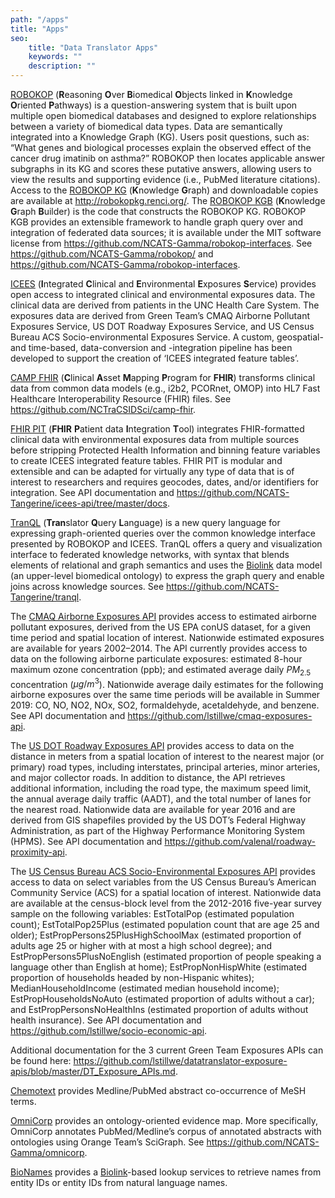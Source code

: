 ```yaml
---
path: "/apps"
title: "Apps"
seo:
    title: "Data Translator Apps"
    keywords: ""
    description: ""
---
```


[ROBOKOP](http://robokop.renci.org/) (**R**easoning **O**ver **B**iomedical **O**bjects linked in **K**nowledge **O**riented **P**athways) is a question-answering system that is built upon multiple open biomedical databases and designed to explore relationships between a variety of biomedical data types. Data are semantically integrated into a Knowledge Graph (KG). Users posit questions, such as: “What genes and biological processes explain the observed effect of the cancer drug imatinib on asthma?” ROBOKOP then locates applicable answer subgraphs in its KG and scores these putative answers, allowing users to view the results and supporting evidence (i.e., PubMed literature citations). Access to the [ROBOKOP KG](http://robokopkg.renci.org/) (**K**nowledge **G**raph) and downloadable copies are available at http://robokopkg.renci.org/. The [ROBOKOP KGB](https://github.com/NCATS-Gamma/robokop-interfaces) (**K**nowledge **G**raph **B**uilder) is the code that constructs the ROBOKOP KG. ROBOKOP KGB provides an extensible framework to handle graph query over and integration of federated data sources; it is available under the MIT software license from https://github.com/NCATS-Gamma/robokop-interfaces. See https://github.com/NCATS-Gamma/robokop/ and https://github.com/NCATS-Gamma/robokop-interfaces.

[ICEES](https://icees.renci.org/apidocs) (**I**ntegrated **C**linical and **E**nvironmental **E**xposures **S**ervice) provides open access to integrated clinical and environmental exposures data. The clinical data are derived from patients in the UNC Health Care System. The exposures data are derived from Green Team’s CMAQ Airborne Pollutant Exposures Service, US DOT Roadway Exposures Service, and US Census Bureau ACS Socio-environmental Exposures Service. A custom, geospatial- and time-based, data-conversion and -integration pipeline has been developed to support the creation of ‘ICEES integrated feature tables’.

[CAMP FHIR](https://github.com/empfff/CAMPFHIR) (**C**linical **A**sset **M**apping **P**rogram for **FHIR**) transforms clinical data from common data models (e.g., i2b2, PCORnet, OMOP) into HL7 Fast Healthcare Interoperability Resource (FHIR) files. See https://github.com/NCTraCSIDSci/camp-fhir.

[FHIR PIT](https://github.com/xu-hao/datatrans) (**FHIR** **P**atient data **I**ntegration **T**ool) integrates FHIR-formatted clinical data with environmental exposures data from multiple sources before stripping Protected Health Information and binning feature variables to create ICEES integrated feature tables. FHIR PIT is modular and extensible and can be adapted for virtually any type of data that is of interest to researchers and requires geocodes, dates, and/or identifiers for integration. See API documentation and https://github.com/NCATS-Tangerine/icees-api/tree/master/docs.
 
[TranQL](https://docs.google.com/presentation/d/1tdQbWofNJ8e_G-lTX030arRTioUJxohcBDaT2zGlh-M/edit?usp%3Dsharing&sa=D) (**Tran**slator **Q**uery **L**anguage) is a new query language for expressing graph-oriented queries over the common knowledge interface presented by ROBOKOP and ICEES. TranQL offers a query and visualization interface to federated knowledge networks, with syntax that blends elements of relational and graph semantics and uses the [Biolink](https://github.com/biolink/) data model (an upper-level biomedical ontology) to express the graph query and enable joins across knowledge sources. See https://github.com/NCATS-Tangerine/tranql.

The [CMAQ Airborne Exposures API](http://bdt-cmaq.renci.org:8080/cmaq_exposures_api/v1/ui/) provides access to estimated airborne pollutant exposures, derived from the US EPA conUS dataset, for a given time period and spatial location of interest. Nationwide estimated exposures are available for years 2002–2014. The API currently provides access to data on the following airborne particulate exposures: estimated 8-hour maximum ozone concentration (ppb); and estimated average daily $PM_{2.5}$ concentration ($\mu g/m^3$). Nationwide average daily estimates for the following airborne exposures over the same time periods will be available in Summer 2019: CO, NO, NO2, NOx, SO2, formaldehyde, acetaldehyde, and benzene. See API documentation and https://github.com/lstillwe/cmaq-exposures-api.

The [US DOT Roadway Exposures API](http://bdt-proximity.renci.org:8080/roadway_proximity_api/v1/ui/) provides access to data on the distance in meters from a spatial location of interest to the nearest major (or primary) road types, including interstates, principal arteries, minor arteries, and major collector roads. In addition to distance, the API retrieves additional information, including the road type, the maximum speed limit, the annual average daily traffic (AADT), and the total number of lanes for the nearest road. Nationwide data are available for year 2016 and are derived from GIS shapefiles provided by the US DOT’s Federal Highway Administration, as part of the Highway Performance Monitoring System (HPMS). See API documentation and https://github.com/valenal/roadway-proximity-api.

The [US Census Bureau ACS Socio-Environmental Exposures API](http://bdt-social.renci.org:8080/socio_environmental_exposures_api/v1/ui/) provides access to data on select variables from the US Census Bureau’s American Community Service (ACS) for a spatial location of interest. Nationwide data are available at the census-block level from the 2012-2016 five-year survey sample on the following variables: EstTotalPop (estimated population count); EstTotalPop25Plus (estimated population count that are age 25 and older); EstPropPersons25PlusHighSchoolMax (estimated proportion of adults age 25 or higher with at most a high school degree); and EstPropPersons5PlusNoEnglish (estimated proportion of people speaking a language other than English at home); EstPropNonHispWhite (estimated proportion of households headed by non-Hispanic whites); MedianHouseholdIncome (estimated median household income); EstPropHouseholdsNoAuto (estimated proportion of adults without a car); and EstPropPersonsNoHealthIns (estimated proportion of adults without health insurance). See API documentation and https://github.com/lstillwe/socio-economic-api.

Additional documentation for the 3 current Green Team Exposures APIs can be found here: https://github.com/lstillwe/datatranslator-exposure-apis/blob/master/DT_Exposure_APIs.md.

[Chemotext](http://chemotext.mml.unc.edu/) provides Medline/PubMed abstract co-occurrence of MeSH terms.

[OmniCorp](https://github.com/NCATS-Gamma/omnicorp&sa=D) provides an ontology-oriented evidence map. More specifically, OmniCorp annotates PubMed/Medline’s corpus of annotated abstracts with ontologies using Orange Team’s SciGraph. See https://github.com/NCATS-Gamma/omnicorp.

[BioNames](https://bionames.renci.org/apidocs/) provides a [Biolink](https://github.com/biolink/)-based lookup services to retrieve names from entity IDs or entity IDs from natural language names.